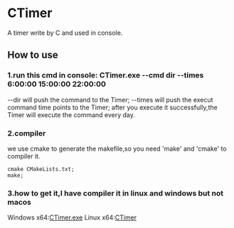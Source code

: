 # CTimer
A timer write by C and used in console.
## How to use
### 1.run this cmd in console: CTimer.exe --cmd dir --times 6:00:00 15:00:00 22:00:00
--dir will push the command to the Timer;
--times will push the execut command time points to the Timer;
after you execute it successfully,the Timer will execute the command every day.
### 2.compiler
we use cmake to generate the makefile,so you need 'make' and 'cmake' to compiler it.
~~~shell/bash
cmake CMakeLists.txt;
make;
~~~
### 3.how to get it,I have compiler it in linux and windows but not macos
Windows x64:[CTimer.exe](https://github.com/sketchdee/CTimer/blob/main/CTimer)
Linux x64:[CTimer](https://github.com/sketchdee/CTimer/blob/main/CTimer.exe)
